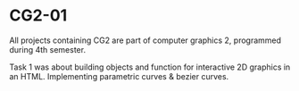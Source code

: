 CG2-01
======

All projects containing CG2 are part of computer graphics 2, programmed during 4th semester.

Task 1 was about building objects and function for interactive 2D graphics in an HTML<canvas>. 
Implementing parametric curves &amp; bezier curves.
